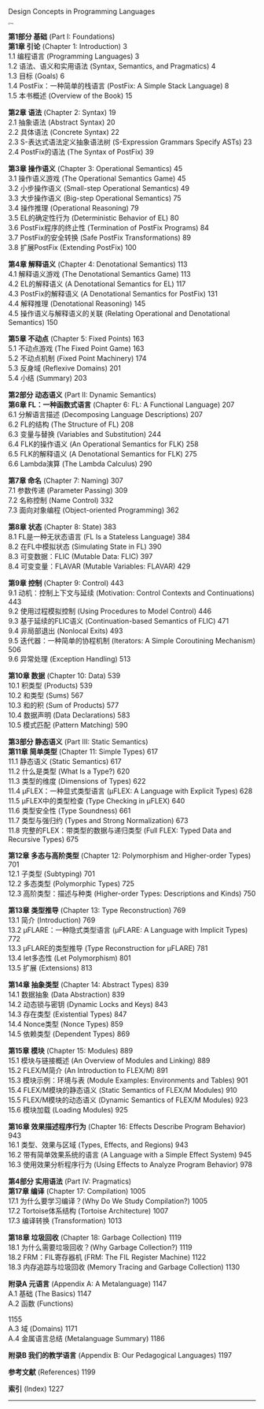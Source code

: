 Design Concepts in Programming Languages



<img src="https://p.ipic.vip/xkf46a.jpg" alt="img" style="zoom:25%;" />

**第1部分 基础** (Part I: Foundations)  
**第1章 引论** (Chapter 1: Introduction) 3  
1.1 编程语言 (Programming Languages) 3  
1.2 语法、语义和实用语法 (Syntax, Semantics, and Pragmatics) 4  
1.3 目标 (Goals) 6  
1.4 PostFix：一种简单的栈语言 (PostFix: A Simple Stack Language) 8  
1.5 本书概述 (Overview of the Book) 15  

**第2章 语法** (Chapter 2: Syntax) 19  
2.1 抽象语法 (Abstract Syntax) 20  
2.2 具体语法 (Concrete Syntax) 22  
2.3 S-表达式语法定义抽象语法树 (S-Expression Grammars Specify ASTs) 23  
2.4 PostFix的语法 (The Syntax of PostFix) 39  

**第3章 操作语义** (Chapter 3: Operational Semantics) 45  
3.1 操作语义游戏 (The Operational Semantics Game) 45  
3.2 小步操作语义 (Small-step Operational Semantics) 49  
3.3 大步操作语义 (Big-step Operational Semantics) 75  
3.4 操作推理 (Operational Reasoning) 79  
3.5 EL的确定性行为 (Deterministic Behavior of EL) 80  
3.6 PostFix程序的终止性 (Termination of PostFix Programs) 84  
3.7 PostFix的安全转换 (Safe PostFix Transformations) 89  
3.8 扩展PostFix (Extending PostFix) 100  

**第4章 解释语义** (Chapter 4: Denotational Semantics) 113  
4.1 解释语义游戏 (The Denotational Semantics Game) 113  
4.2 EL的解释语义 (A Denotational Semantics for EL) 117  
4.3 PostFix的解释语义 (A Denotational Semantics for PostFix) 131  
4.4 解释推理 (Denotational Reasoning) 145  
4.5 操作语义与解释语义的关联 (Relating Operational and Denotational Semantics) 150  

**第5章 不动点** (Chapter 5: Fixed Points) 163  
5.1 不动点游戏 (The Fixed Point Game) 163  
5.2 不动点机制 (Fixed Point Machinery) 174  
5.3 反身域 (Reflexive Domains) 201  
5.4 小结 (Summary) 203  

**第2部分 动态语义** (Part II: Dynamic Semantics)  
**第6章 FL：一种函数式语言** (Chapter 6: FL: A Functional Language) 207  
6.1 分解语言描述 (Decomposing Language Descriptions) 207  
6.2 FL的结构 (The Structure of FL) 208  
6.3 变量与替换 (Variables and Substitution) 244  
6.4 FLK的操作语义 (An Operational Semantics for FLK) 258  
6.5 FLK的解释语义 (A Denotational Semantics for FLK) 275  
6.6 Lambda演算 (The Lambda Calculus) 290  

**第7章 命名** (Chapter 7: Naming) 307  
7.1 参数传递 (Parameter Passing) 309  
7.2 名称控制 (Name Control) 332  
7.3 面向对象编程 (Object-oriented Programming) 362  

**第8章 状态** (Chapter 8: State) 383  
8.1 FL是一种无状态语言 (FL Is a Stateless Language) 384  
8.2 在FL中模拟状态 (Simulating State in FL) 390  
8.3 可变数据：FLIC (Mutable Data: FLIC) 397  
8.4 可变变量：FLAVAR (Mutable Variables: FLAVAR) 429  

**第9章 控制** (Chapter 9: Control) 443  
9.1 动机：控制上下文与延续 (Motivation: Control Contexts and Continuations) 443  
9.2 使用过程模拟控制 (Using Procedures to Model Control) 446  
9.3 基于延续的FLIC语义 (Continuation-based Semantics of FLIC) 471  
9.4 非局部退出 (Nonlocal Exits) 493  
9.5 迭代器：一种简单的协程机制 (Iterators: A Simple Coroutining Mechanism) 506  
9.6 异常处理 (Exception Handling) 513  

**第10章 数据** (Chapter 10: Data) 539  
10.1 积类型 (Products) 539  
10.2 和类型 (Sums) 567  
10.3 和的积 (Sum of Products) 577  
10.4 数据声明 (Data Declarations) 583  
10.5 模式匹配 (Pattern Matching) 590  

**第3部分 静态语义** (Part III: Static Semantics)  
**第11章 简单类型** (Chapter 11: Simple Types) 617  
11.1 静态语义 (Static Semantics) 617  
11.2 什么是类型 (What Is a Type?) 620  
11.3 类型的维度 (Dimensions of Types) 622  
11.4 μFLEX：一种显式类型语言 (μFLEX: A Language with Explicit Types) 628  
11.5 μFLEX中的类型检查 (Type Checking in μFLEX) 640  
11.6 类型安全性 (Type Soundness) 661  
11.7 类型与强归约 (Types and Strong Normalization) 673  
11.8 完整的FLEX：带类型的数据与递归类型 (Full FLEX: Typed Data and Recursive Types) 675  

**第12章 多态与高阶类型** (Chapter 12: Polymorphism and Higher-order Types) 701  
12.1 子类型 (Subtyping) 701  
12.2 多态类型 (Polymorphic Types) 725  
12.3 高阶类型：描述与种类 (Higher-order Types: Descriptions and Kinds) 750  

**第13章 类型推导** (Chapter 13: Type Reconstruction) 769  
13.1 简介 (Introduction) 769  
13.2 μFLARE：一种隐式类型语言 (μFLARE: A Language with Implicit Types) 772  
13.3 μFLARE的类型推导 (Type Reconstruction for μFLARE) 781  
13.4 let多态性 (Let Polymorphism) 801  
13.5 扩展 (Extensions) 813  

**第14章 抽象类型** (Chapter 14: Abstract Types) 839  
14.1 数据抽象 (Data Abstraction) 839  
14.2 动态锁与密钥 (Dynamic Locks and Keys) 843  
14.3 存在类型 (Existential Types) 847  
14.4 Nonce类型 (Nonce Types) 859  
14.5 依赖类型 (Dependent Types) 869  

**第15章 模块** (Chapter 15: Modules) 889  
15.1 模块与链接概述 (An Overview of Modules and Linking) 889  
15.2 FLEX/M简介 (An Introduction to FLEX/M) 891  
15.3 模块示例：环境与表 (Module Examples: Environments and Tables) 901  
15.4 FLEX/M模块的静态语义 (Static Semantics of FLEX/M Modules) 910  
15.5 FLEX/M模块的动态语义 (Dynamic Semantics of FLEX/M Modules) 923  
15.6 模块加载 (Loading Modules) 925  

**第16章 效果描述程序行为** (Chapter 16: Effects Describe Program Behavior) 943  
16.1 类型、效果与区域 (Types, Effects, and Regions) 943  
16.2 带有简单效果系统的语言 (A Language with a Simple Effect System) 945  
16.3 使用效果分析程序行为 (Using Effects to Analyze Program Behavior) 978  

**第4部分 实用语法** (Part IV: Pragmatics)  
**第17章 编译** (Chapter 17: Compilation) 1005  
17.1 为什么要学习编译？(Why Do We Study Compilation?) 1005  
17.2 Tortoise体系结构 (Tortoise Architecture) 1007  
17.3 编译转换 (Transformation) 1013  

**第18章 垃圾回收** (Chapter 18: Garbage Collection) 1119  
18.1 为什么需要垃圾回收？(Why Garbage Collection?) 1119  
18.2 FRM：FIL寄存器机 (FRM: The FIL Register Machine) 1122  
18.3 内存追踪与垃圾回收 (Memory Tracing and Garbage Collection) 1130  

**附录A 元语言** (Appendix A: A Metalanguage) 1147  
A.1 基础 (The Basics) 1147  
A.2 函数 (Functions)

 1155  
A.3 域 (Domains) 1171  
A.4 金属语言总结 (Metalanguage Summary) 1186  

**附录B 我们的教学语言** (Appendix B: Our Pedagogical Languages) 1197  

**参考文献** (References) 1199  

**索引** (Index) 1227  

---


